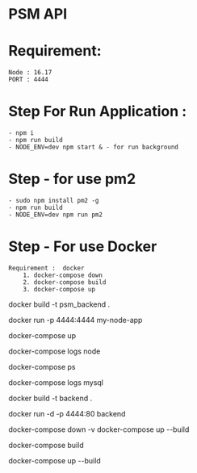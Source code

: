 # PSM API

# Requirement:

    Node : 16.17
    PORT : 4444

# Step For Run Application :

    - npm i
    - npm run build
    - NODE_ENV=dev npm start & - for run background

# Step - for use pm2

    - sudo npm install pm2 -g
    - npm run build
    - NODE_ENV=dev npm run pm2

# Step - For use Docker

    Requirement :  docker
        1. docker-compose down
        2. docker-compose build
        3. docker-compose up

docker build -t psm_backend .

docker run -p 4444:4444 my-node-app



docker-compose up

docker-compose logs node

docker-compose ps


docker-compose logs mysql


docker build -t backend .

docker run -d -p 4444:80 backend

docker-compose down -v
docker-compose up --build



docker-compose build

docker-compose up --build